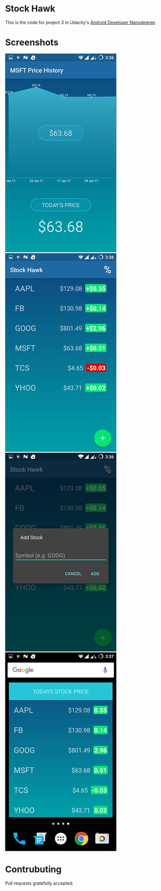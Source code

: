 # Stock Hawk

This is the code for project 3 in Udacity's [Android Developer Nanodegree](https://www.udacity.com/course/android-developer-nanodegree-by-google--nd801). 

# Screenshots
![Alt text](/Screenshots/Screen1.jpeg?raw=true "Screen")
![Alt text](/Screenshots/Screen2.jpeg?raw=true "Screen")
![Alt text](/Screenshots/Screen3.jpeg?raw=true "Screen")
![Alt text](/Screenshots/Screen4.jpeg?raw=true "Screen")

# Contrubuting

Pull requests gratefully accepted.
